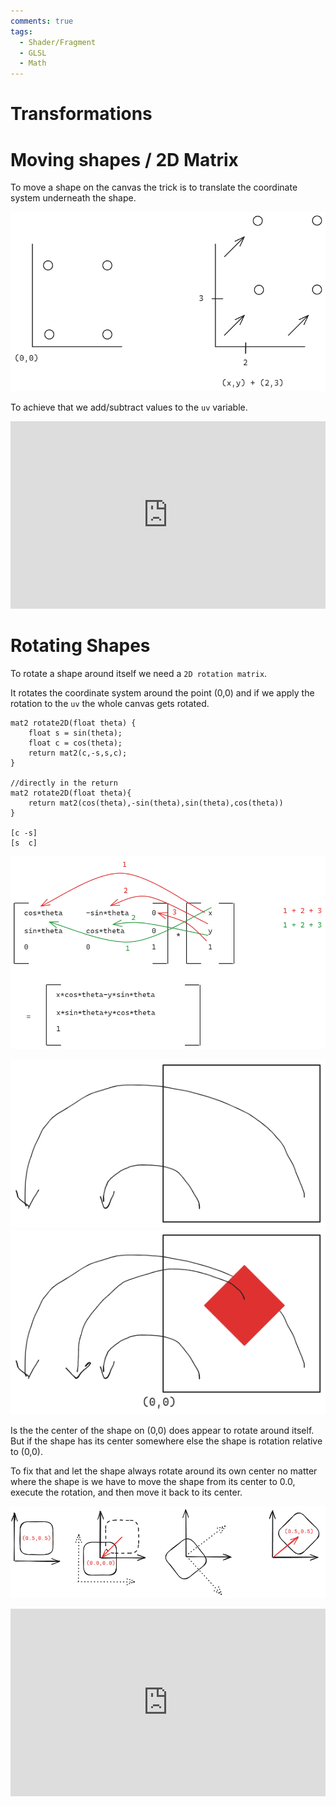 ```yaml
---
comments: true
tags:
  - Shader/Fragment
  - GLSL
  - Math
---
```


# Transformations

# Moving shapes / 2D Matrix

To move a shape on the canvas the trick is to translate the coordinate system underneath the shape.

![Transforming the Canvas](../img/TransformingCoordSystem.png)

To achieve that we add/subtract values to the `uv` variable.

<iframe height="300" style="width: 100%;" scrolling="no" title="GLSL - Moving Shape" src="https://codepen.io/levoxtrip/embed/EaxEgeO?default-tab=html%2Cresult" frameborder="no" loading="lazy" allowtransparency="true" allowfullscreen="true">
  See the Pen <a href="https://codepen.io/levoxtrip/pen/EaxEgeO">
  GLSL - Moving Shape</a> by levoxtrip (<a href="https://codepen.io/levoxtrip">@levoxtrip</a>)
  on <a href="https://codepen.io">CodePen</a>.
</iframe>

# Rotating Shapes

To rotate a shape around itself we need a `2D rotation matrix`.

It rotates the coordinate system around the point (0,0) and if we apply the rotation to the `uv` the whole canvas gets rotated.

```
mat2 rotate2D(float theta) {
    float s = sin(theta);
    float c = cos(theta);
    return mat2(c,-s,s,c);
}

//directly in the return
mat2 rotate2D(float theta){
    return mat2(cos(theta),-sin(theta),sin(theta),cos(theta))
}

[c -s]
[s  c]
```

![Matrix Multiplication](../img/MatrixMultiplication.png)

![Rotation Around 0,0](../img/RotationAround00.png)
![Rotation Around 0,0 Shape](../img/RotationAround00Shape.png)

Is the the center of the shape on (0,0) does appear to rotate around itself. But if the shape has its center somewhere else the shape is rotation relative to (0,0).

To fix that and let the shape always rotate around its own center no matter where the shape is
we have to move the shape from its center to 0.0, execute the rotation, and then move it back to its center.

![Rotating Canvas](../img/RotateCanvas.png)

<iframe height="300" style="width: 100%;" scrolling="no" title="GLSL-RotatingShapes" src="https://codepen.io/levoxtrip/embed/wBvmoMq?default-tab=html%2Cresult" frameborder="no" loading="lazy" allowtransparency="true" allowfullscreen="true">
  See the Pen <a href="https://codepen.io/levoxtrip/pen/wBvmoMq">
  GLSL-RotatingShapes</a> by levoxtrip (<a href="https://codepen.io/levoxtrip">@levoxtrip</a>)
  on <a href="https://codepen.io">CodePen</a>.
</iframe>

